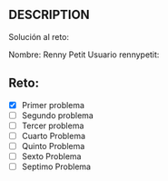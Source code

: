 ## DESCRIPTION

Solución al reto:

Nombre: Renny Petit
Usuario rennypetit:

## Reto:

- [x] Primer problema
- [ ] Segundo problema
- [ ] Tercer problema
- [ ] Cuarto Problema
- [ ] Quinto Problema
- [ ] Sexto Problema
- [ ] Septimo Problema
